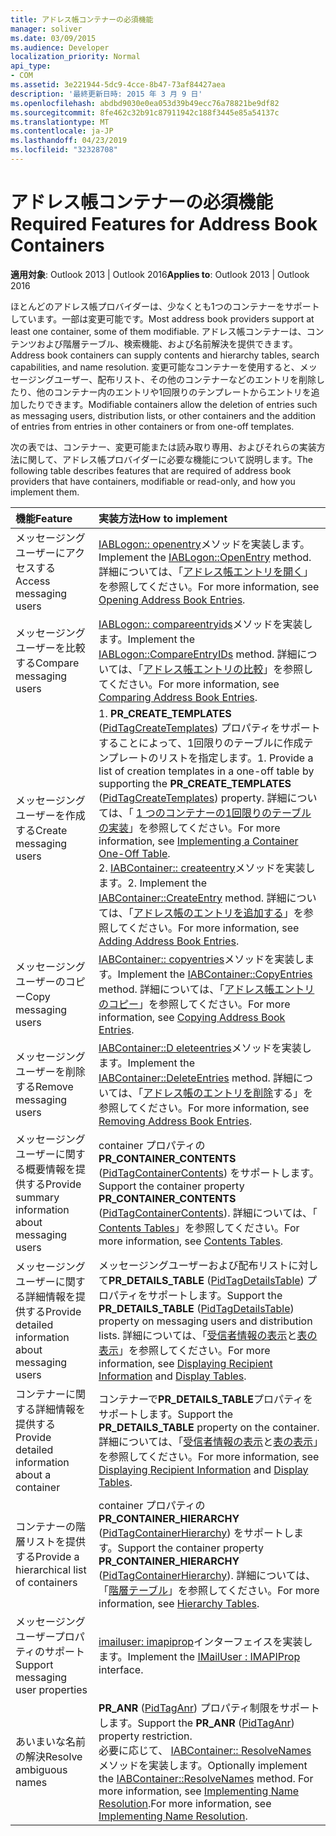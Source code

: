 ```yaml
---
title: アドレス帳コンテナーの必須機能
manager: soliver
ms.date: 03/09/2015
ms.audience: Developer
localization_priority: Normal
api_type:
- COM
ms.assetid: 3e221944-5dc9-4cce-8b47-73af84427aea
description: '最終更新日時: 2015 年 3 月 9 日'
ms.openlocfilehash: abdbd9030e0ea053d39b49ecc76a78821be9df82
ms.sourcegitcommit: 8fe462c32b91c87911942c188f3445e85a54137c
ms.translationtype: MT
ms.contentlocale: ja-JP
ms.lasthandoff: 04/23/2019
ms.locfileid: "32328708"
---
```

# <a name="required-features-for-address-book-containers"></a><span data-ttu-id="0b84b-103">アドレス帳コンテナーの必須機能</span><span class="sxs-lookup"><span data-stu-id="0b84b-103">Required Features for Address Book Containers</span></span>

  
  
<span data-ttu-id="0b84b-104">**適用対象**: Outlook 2013 | Outlook 2016</span><span class="sxs-lookup"><span data-stu-id="0b84b-104">**Applies to**: Outlook 2013 | Outlook 2016</span></span> 
  
<span data-ttu-id="0b84b-105">ほとんどのアドレス帳プロバイダーは、少なくとも1つのコンテナーをサポートしています。一部は変更可能です。</span><span class="sxs-lookup"><span data-stu-id="0b84b-105">Most address book providers support at least one container, some of them modifiable.</span></span> <span data-ttu-id="0b84b-106">アドレス帳コンテナーは、コンテンツおよび階層テーブル、検索機能、および名前解決を提供できます。</span><span class="sxs-lookup"><span data-stu-id="0b84b-106">Address book containers can supply contents and hierarchy tables, search capabilities, and name resolution.</span></span> <span data-ttu-id="0b84b-107">変更可能なコンテナーを使用すると、メッセージングユーザー、配布リスト、その他のコンテナーなどのエントリを削除したり、他のコンテナー内のエントリや1回限りのテンプレートからエントリを追加したりできます。</span><span class="sxs-lookup"><span data-stu-id="0b84b-107">Modifiable containers allow the deletion of entries such as messaging users, distribution lists, or other containers and the addition of entries from entries in other containers or from one-off templates.</span></span>
  
<span data-ttu-id="0b84b-108">次の表では、コンテナー、変更可能または読み取り専用、およびそれらの実装方法に関して、アドレス帳プロバイダーに必要な機能について説明します。</span><span class="sxs-lookup"><span data-stu-id="0b84b-108">The following table describes features that are required of address book providers that have containers, modifiable or read-only, and how you implement them.</span></span>
  
|<span data-ttu-id="0b84b-109">**機能**</span><span class="sxs-lookup"><span data-stu-id="0b84b-109">**Feature**</span></span>|<span data-ttu-id="0b84b-110">**実装方法**</span><span class="sxs-lookup"><span data-stu-id="0b84b-110">**How to implement**</span></span>|
|:-----|:-----|
|<span data-ttu-id="0b84b-111">メッセージングユーザーにアクセスする</span><span class="sxs-lookup"><span data-stu-id="0b84b-111">Access messaging users</span></span>  <br/> |<span data-ttu-id="0b84b-112">[IABLogon:: openentry](iablogon-openentry.md)メソッドを実装します。</span><span class="sxs-lookup"><span data-stu-id="0b84b-112">Implement the [IABLogon::OpenEntry](iablogon-openentry.md) method.</span></span> <span data-ttu-id="0b84b-113">詳細については、「[アドレス帳エントリを開く](opening-address-book-entries.md)」を参照してください。</span><span class="sxs-lookup"><span data-stu-id="0b84b-113">For more information, see [Opening Address Book Entries](opening-address-book-entries.md).</span></span>  <br/> |
|<span data-ttu-id="0b84b-114">メッセージングユーザーを比較する</span><span class="sxs-lookup"><span data-stu-id="0b84b-114">Compare messaging users</span></span>  <br/> |<span data-ttu-id="0b84b-115">[IABLogon:: compareentryids](iablogon-compareentryids.md)メソッドを実装します。</span><span class="sxs-lookup"><span data-stu-id="0b84b-115">Implement the [IABLogon::CompareEntryIDs](iablogon-compareentryids.md) method.</span></span> <span data-ttu-id="0b84b-116">詳細については、「[アドレス帳エントリの比較](comparing-address-book-entries.md)」を参照してください。</span><span class="sxs-lookup"><span data-stu-id="0b84b-116">For more information, see [Comparing Address Book Entries](comparing-address-book-entries.md).</span></span>  <br/> |
|<span data-ttu-id="0b84b-117">メッセージングユーザーを作成する</span><span class="sxs-lookup"><span data-stu-id="0b84b-117">Create messaging users</span></span>  <br/> |<span data-ttu-id="0b84b-118">1. **PR_CREATE_TEMPLATES** ([PidTagCreateTemplates](pidtagcreatetemplates-canonical-property.md)) プロパティをサポートすることによって、1回限りのテーブルに作成テンプレートのリストを指定します。</span><span class="sxs-lookup"><span data-stu-id="0b84b-118">1. Provide a list of creation templates in a one-off table by supporting the **PR_CREATE_TEMPLATES** ([PidTagCreateTemplates](pidtagcreatetemplates-canonical-property.md)) property.</span></span> <span data-ttu-id="0b84b-119">詳細については、「 [1 つのコンテナーの1回限りのテーブルの実装](implementing-a-container-one-off-table.md)」を参照してください。</span><span class="sxs-lookup"><span data-stu-id="0b84b-119">For more information, see [Implementing a Container One-Off Table](implementing-a-container-one-off-table.md).</span></span>  <br/> <span data-ttu-id="0b84b-120">2. [IABContainer:: createentry](iabcontainer-createentry.md)メソッドを実装します。</span><span class="sxs-lookup"><span data-stu-id="0b84b-120">2. Implement the [IABContainer::CreateEntry](iabcontainer-createentry.md) method.</span></span> <span data-ttu-id="0b84b-121">詳細については、「[アドレス帳のエントリを追加する](adding-address-book-entries.md)」を参照してください。</span><span class="sxs-lookup"><span data-stu-id="0b84b-121">For more information, see [Adding Address Book Entries](adding-address-book-entries.md).</span></span>  <br/> |
|<span data-ttu-id="0b84b-122">メッセージングユーザーのコピー</span><span class="sxs-lookup"><span data-stu-id="0b84b-122">Copy messaging users</span></span>  <br/> |<span data-ttu-id="0b84b-123">[IABContainer:: copyentries](iabcontainer-copyentries.md)メソッドを実装します。</span><span class="sxs-lookup"><span data-stu-id="0b84b-123">Implement the [IABContainer::CopyEntries](iabcontainer-copyentries.md) method.</span></span> <span data-ttu-id="0b84b-124">詳細については、「[アドレス帳エントリのコピー](copying-address-book-entries.md)」を参照してください。</span><span class="sxs-lookup"><span data-stu-id="0b84b-124">For more information, see [Copying Address Book Entries](copying-address-book-entries.md).</span></span>  <br/> |
|<span data-ttu-id="0b84b-125">メッセージングユーザーを削除する</span><span class="sxs-lookup"><span data-stu-id="0b84b-125">Remove messaging users</span></span>  <br/> |<span data-ttu-id="0b84b-126">[IABContainer::D eleteentries](iabcontainer-deleteentries.md)メソッドを実装します。</span><span class="sxs-lookup"><span data-stu-id="0b84b-126">Implement the [IABContainer::DeleteEntries](iabcontainer-deleteentries.md) method.</span></span> <span data-ttu-id="0b84b-127">詳細については、「[アドレス帳のエントリを削除](removing-address-book-entries.md)する」を参照してください。</span><span class="sxs-lookup"><span data-stu-id="0b84b-127">For more information, see [Removing Address Book Entries](removing-address-book-entries.md).</span></span>  <br/> |
|<span data-ttu-id="0b84b-128">メッセージングユーザーに関する概要情報を提供する</span><span class="sxs-lookup"><span data-stu-id="0b84b-128">Provide summary information about messaging users</span></span>  <br/> |<span data-ttu-id="0b84b-129">container プロパティの**PR_CONTAINER_CONTENTS** ([PidTagContainerContents](pidtagcontainercontents-canonical-property.md)) をサポートします。</span><span class="sxs-lookup"><span data-stu-id="0b84b-129">Support the container property **PR_CONTAINER_CONTENTS** ([PidTagContainerContents](pidtagcontainercontents-canonical-property.md)).</span></span> <span data-ttu-id="0b84b-130">詳細については、「 [Contents Tables](contents-tables.md)」を参照してください。</span><span class="sxs-lookup"><span data-stu-id="0b84b-130">For more information, see [Contents Tables](contents-tables.md).</span></span>  <br/> |
|<span data-ttu-id="0b84b-131">メッセージングユーザーに関する詳細情報を提供する</span><span class="sxs-lookup"><span data-stu-id="0b84b-131">Provide detailed information about messaging users</span></span>  <br/> |<span data-ttu-id="0b84b-132">メッセージングユーザーおよび配布リストに対して**PR_DETAILS_TABLE** ([PidTagDetailsTable](pidtagdetailstable-canonical-property.md)) プロパティをサポートします。</span><span class="sxs-lookup"><span data-stu-id="0b84b-132">Support the **PR_DETAILS_TABLE** ([PidTagDetailsTable](pidtagdetailstable-canonical-property.md)) property on messaging users and distribution lists.</span></span> <span data-ttu-id="0b84b-133">詳細については、「[受信者情報の表示](displaying-recipient-information.md)と[表の表示](display-tables.md)」を参照してください。</span><span class="sxs-lookup"><span data-stu-id="0b84b-133">For more information, see [Displaying Recipient Information](displaying-recipient-information.md) and [Display Tables](display-tables.md).</span></span>  <br/> |
|<span data-ttu-id="0b84b-134">コンテナーに関する詳細情報を提供する</span><span class="sxs-lookup"><span data-stu-id="0b84b-134">Provide detailed information about a container</span></span>  <br/> |<span data-ttu-id="0b84b-135">コンテナーで**PR_DETAILS_TABLE**プロパティをサポートします。</span><span class="sxs-lookup"><span data-stu-id="0b84b-135">Support the **PR_DETAILS_TABLE** property on the container.</span></span> <span data-ttu-id="0b84b-136">詳細については、「[受信者情報の表示](displaying-recipient-information.md)と[表の表示](display-tables.md)」を参照してください。</span><span class="sxs-lookup"><span data-stu-id="0b84b-136">For more information, see [Displaying Recipient Information](displaying-recipient-information.md) and [Display Tables](display-tables.md).</span></span>  <br/> |
|<span data-ttu-id="0b84b-137">コンテナーの階層リストを提供する</span><span class="sxs-lookup"><span data-stu-id="0b84b-137">Provide a hierarchical list of containers</span></span>  <br/> |<span data-ttu-id="0b84b-138">container プロパティの**PR_CONTAINER_HIERARCHY** ([PidTagContainerHierarchy](pidtagcontainerhierarchy-canonical-property.md)) をサポートします。</span><span class="sxs-lookup"><span data-stu-id="0b84b-138">Support the container property **PR_CONTAINER_HIERARCHY** ([PidTagContainerHierarchy](pidtagcontainerhierarchy-canonical-property.md)).</span></span> <span data-ttu-id="0b84b-139">詳細については、「[階層テーブル](hierarchy-tables.md)」を参照してください。</span><span class="sxs-lookup"><span data-stu-id="0b84b-139">For more information, see [Hierarchy Tables](hierarchy-tables.md).</span></span>  <br/> |
|<span data-ttu-id="0b84b-140">メッセージングユーザープロパティのサポート</span><span class="sxs-lookup"><span data-stu-id="0b84b-140">Support messaging user properties</span></span>  <br/> |<span data-ttu-id="0b84b-141">[imailuser: imapiprop](imailuserimapiprop.md)インターフェイスを実装します。</span><span class="sxs-lookup"><span data-stu-id="0b84b-141">Implement the [IMailUser : IMAPIProp](imailuserimapiprop.md) interface.</span></span>  <br/> |
|<span data-ttu-id="0b84b-142">あいまいな名前の解決</span><span class="sxs-lookup"><span data-stu-id="0b84b-142">Resolve ambiguous names</span></span>  <br/> | <span data-ttu-id="0b84b-143">**PR_ANR** ([PidTagAnr](pidtaganr-canonical-property.md)) プロパティ制限をサポートします。</span><span class="sxs-lookup"><span data-stu-id="0b84b-143">Support the **PR_ANR** ([PidTagAnr](pidtaganr-canonical-property.md)) property restriction.</span></span>  <br/>  <span data-ttu-id="0b84b-144">必要に応じて、 [IABContainer:: ResolveNames](iabcontainer-resolvenames.md)メソッドを実装します。</span><span class="sxs-lookup"><span data-stu-id="0b84b-144">Optionally implement the [IABContainer::ResolveNames](iabcontainer-resolvenames.md) method.</span></span> <span data-ttu-id="0b84b-145">For more information, see [Implementing Name Resolution](implementing-name-resolution.md).</span><span class="sxs-lookup"><span data-stu-id="0b84b-145">For more information, see [Implementing Name Resolution](implementing-name-resolution.md).</span></span>  <br/> |
   

